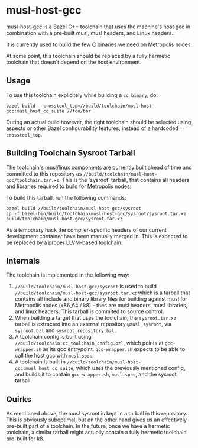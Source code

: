 musl-host-gcc
=============

musl-host-gcc is a Bazel C++ toolchain that uses the machine's host gcc in combination with a pre-built musl, musl headers, and Linux headers.

It is currently used to build the few C binaries we need on Metropolis nodes.

At some point, this toolchain should be replaced by a fully hermetic toolchain that doesn't depend on the host environment.

Usage
-----

To use this toolchain explicitely while building a `cc_binary`, do:

    bazel build --crosstool_top=//build/toolchain/musl-host-gcc:musl_host_cc_suite //foo/bar

During an actual build however, the right toolchain should be selected using aspects or other Bazel configurability features, instead of a hardcoded `--crosstool_top`.

Building Toolchain Sysroot Tarball
----------------------------------

The toolchain's musl/linux components are currently built ahead of time and committed to this repository as `//build/toolchain/musl-host-gcc/toolchain.tar.xz`. This is the 'sysroot' tarball, that contains all headers and libraries required to build for Metropolis nodes.

To build this tarball, run the following commands:

    bazel build //build/toolchain/musl-host-gcc/sysroot
    cp -f bazel-bin/build/toolchain/musl-host-gcc/sysroot/sysroot.tar.xz build/toolchain/musl-host-gcc/sysroot.tar.xz

As a temporary hack the compiler-specific headers of our current development container have been manually merged in. This is expected to be replaced by a proper LLVM-based toolchain.

Internals
---------

The toolchain is implemented in the following way:

1. `//build/toolchain/musl-host-gcc/sysroot` is used to build `//build/toolchain/musl-host-gcc/sysroot.tar.xz` which is a tarball that contains all include and binary library files for building against musl for Metropolis nodes (x86\_64 / k8) - thes are musl headers, musl libraries, and linux headers. This tarball is commited to source control.
1. When building a target that uses the toolchain, the `sysroot.tar.xz` tarball is extracted into an external repository `@musl_sysroot`, via `sysroot.bzl` and `sysroot_repository.bzl`.
1. A toolchain config is built using `//build/toolchain:cc_toolchain_config.bzl`, which points at `gcc-wrapper.sh` as its gcc entrypoint. `gcc-wrapper.sh` expects to be able to call the host gcc with `musl.spec`.
1. A toolchain is built in `//build/toolchain/musl-host-gcc:musl_host_cc_suite`, which uses the previously mentioned config, and builds it to contain `gcc-wrapper.sh`, `musl.spec`, and the sysroot tarball.

Quirks
------

As mentioned above, the musl sysroot is kept in a tarball in this repository. This is obviously suboptimal, but on the other hand gives us an effectively pre-built part of a toolchain. In the future, once we have a hermetic toolchain, a similar tarball might actually contain a fully hermetic toolchain pre-built for k8.
